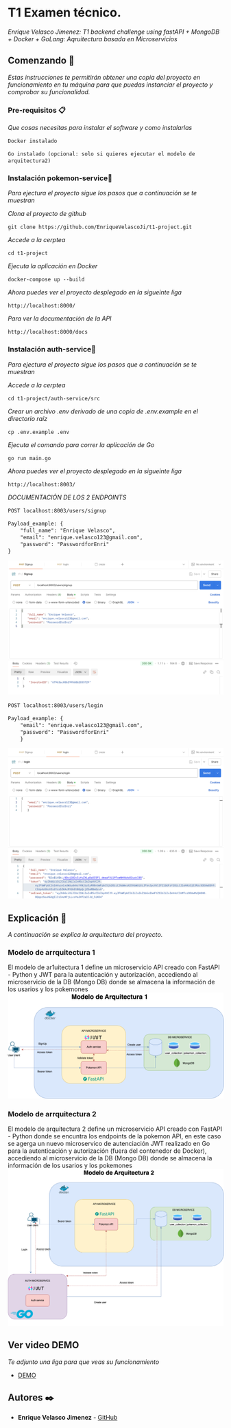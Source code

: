 # T1 Examen técnico.

_Enrique Velasco Jimenez: T1 backend challenge using fastAPI + MongoDB + Docker + GoLang:_
_Aqruitectura basada en Microservicios_


## Comenzando 🚀

_Estas instrucciones te permitirán obtener una copia del proyecto en funcionamiento en tu máquina para que puedas instanciar el proyecto y comprobar su funcionalidad._


### Pre-requisitos 📋

_Que cosas necesitas para instalar el software y como instalarlas_

```
Docker instalado
```
```
Go instalado (opcional: solo si quieres ejecutar el modelo de arquitectura2)
```
### Instalación pokemon-service🔧

_Para ejectura el proyecto sigue los pasos que a continuación se te muestran_

_Clona el proyecto de github_

```
git clone https://github.com/EnriqueVelascoJi/t1-project.git
```

_Accede a la cerptea_

```
cd t1-project
```

_Ejecuta la aplicación en Docker_

```
docker-compose up --build
```


_Ahora puedes ver el proyecto desplegado en la sigueinte liga_

```
http://localhost:8000/
```

_Para ver la documentación de la API_

```
http://localhost:8000/docs

```

### Instalación auth-service🔧

_Para ejectura el proyecto sigue los pasos que a continuación se te muestran_


_Accede a la cerptea_

```
cd t1-project/auth-service/src
```

_Crear un archivo .env derivado de una copia de .env.example en el directorio raíz_

```
cp .env.example .env
```

_Ejecuta el comando para correr la aplicación de Go_

```
go run main.go
```

_Ahora puedes ver el proyecto desplegado en la sigueinte liga_

```
http://localhost:8003/
```

_DOCUMENTACIÓN DE LOS 2 ENDPOINTS_
```
POST localhost:8003/users/signup
```
```
Payload_example: {
    "full_name": "Enrique Velasco",
    "email": "enrique.velasco123@gmail.com",
    "password": "PasswordforEnri"
}
```
![alt text](assets-docs/imgs/endpoint1.png)

```
POST localhost:8003/users/login
```
```
Payload_example: {
    "email": "enrique.velasco123@gmail.com",
    "password": "PasswordforEnri"
    }
```
![alt text](assets-docs/imgs/endpoint2.png)




## Explicación 🚀

_A continuación se explica la arquitectura del proyecto._
### Modelo de arrquitectura 1
El modelo de ar1uitectura 1 define un microservicio API creado con FastAPI - Python y JWT para la autenticación y autorización, accediendo al microservicio de la DB (Mongo DB) donde se almacena la información de los usarios y los pokemones
![alt text](assets-docs/imgs/arquitectura1.png)


### Modelo de arrquitectura 2
El modelo de arquitectura 2 define un microservicio API creado con FastAPI - Python donde se encuntra los endpoints de la pokemon API, en este caso se agerga un nuevo microservico de autenciación JWT realizado en Go para la autenticación y autorización (fuera del contenedor de Docker), accediendo al microservicio de la DB (Mongo DB) donde se almacena la información de los usarios y los pokemones
![alt text](assets-docs/imgs/arquitectura2.png)


## Ver video DEMO 

_Te adjunto una liga para que veas su funcionamiento_

* [DEMO](https://drive.google.com/file/d/1HKagMB-g7gmxL65fwcTSr4xOtH04OLup/view?usp=drive_link)



## Autores ✒️

* **Enrique Velasco Jimenez** - [GitHub](https://github.com/EnriqueVelascoJi)